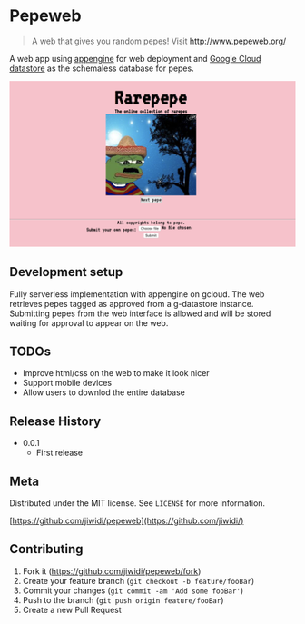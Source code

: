 # Pepeweb

> A web that gives you random pepes! Visit http://www.pepeweb.org/


A web app using [appengine](https://cloud.google.com/appengine/) for web deployment and  [Google Cloud datastore](https://cloud.google.com/datastore/) as the schemaless database for pepes.

![](readmefiles/pepeweb.png)

## Development setup

Fully serverless implementation with appengine on gcloud. The web retrieves pepes tagged as approved from a g-datastore instance. Submitting pepes from the web interface is allowed and will be stored waiting for approval to appear on the web.

## TODOs
* Improve html/css on the web to make it look nicer
* Support mobile devices
* Allow users to downlod the entire database

## Release History

* 0.0.1
    * First release 

## Meta

Distributed under the MIT license. See ``LICENSE`` for more information.

[https://github.com/jiwidi/pepeweb](https://github.com/jiwidi/)

## Contributing

1. Fork it (<https://github.com/jiwidi/pepeweb/fork>)
2. Create your feature branch (`git checkout -b feature/fooBar`)
3. Commit your changes (`git commit -am 'Add some fooBar'`)
4. Push to the branch (`git push origin feature/fooBar`)
5. Create a new Pull Request

